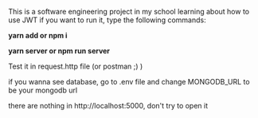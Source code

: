 This is a software engineering project in my school learning about how to use JWT
if you want to run it, type the following commands:

**yarn add or npm i**

**yarn server or npm run server**

Test it in request.http file (or postman ;) )

if you wanna see database, go to .env file and change MONGODB_URL to be your mongodb url

there are nothing in http://localhost:5000, don't try to open it
